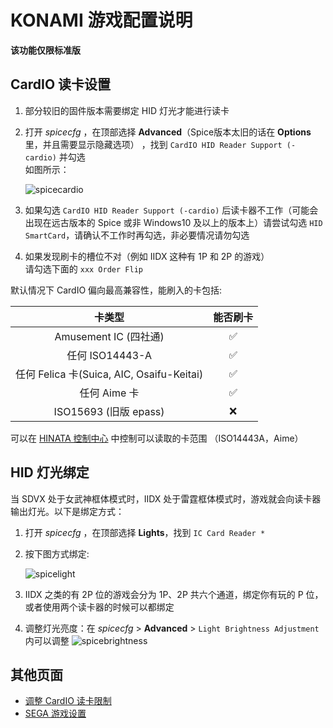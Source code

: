 # KONAMI 游戏配置说明
**该功能仅限标准版**

## CardIO 读卡设置

1. 部分较旧的固件版本需要绑定 HID 灯光才能进行读卡
2. 打开 *spicecfg* ，在顶部选择 **Advanced**（Spice版本太旧的话在 **Options** 里，并且需要显示隐藏选项） ，找到 `CardIO HID Reader Support (-cardio)` 并勾选<br>如图所示：
   
   ![spicecardio](assets/spicecardio.png)

3. 如果勾选 `CardIO HID Reader Support (-cardio)` 后读卡器不工作（可能会出现在远古版本的 Spice 或非 Windows10 及以上的版本上）请尝试勾选 `HID SmartCard`，请确认不工作时再勾选，非必要情况请勿勾选
4. 如果发现刷卡的槽位不对（例如 IIDX 这种有 1P 和 2P 的游戏）<br>请勾选下面的 `xxx Order Flip`

默认情况下 CardIO 偏向最高兼容性，能刷入的卡包括:

| 卡类型 | 能否刷卡 |
| :---: | :---: |
| Amusement IC (四社通)| ✅ |
| 任何 ISO14443-A | ✅ |
| 任何 Felica 卡(Suica, AIC, Osaifu-Keitai) | ✅ |
| 任何 Aime 卡 | ✅ |
| ISO15693 (旧版 epass) | ❌ |

可以在 [HINATA 控制中心](../HCP/index.md) 中控制可以读取的卡范围 （ISO14443A，Aime）


## HID 灯光绑定
当 SDVX 处于女武神框体模式时，IIDX 处于雷霆框体模式时，游戏就会向读卡器输出灯光。以下是绑定方式：
1. 打开 *spicecfg* ，在顶部选择 **Lights**，找到 `IC Card Reader *`
2. 按下图方式绑定:
   
   ![spicelight](assets/spicelight.png)

3. IIDX 之类的有 2P 位的游戏会分为 1P、2P 共六个通道，绑定你有玩的 P 位，或者使用两个读卡器的时候可以都绑定
4. 调整灯光亮度：在 *spicecfg* > **Advanced** > `Light Brightness Adjustment`内可以调整
![spicebrightness](assets/spicebrightness.png)


## 其他页面
* [调整 CardIO 读卡限制](../HCP/index.md#cardio设置)
* [SEGA 游戏设置](../SEGA/index.md)
